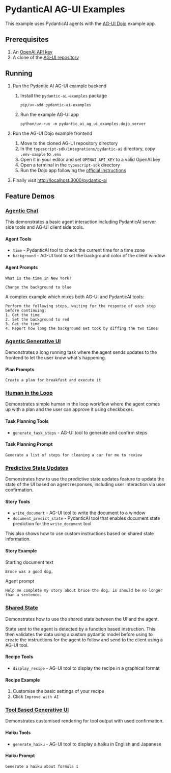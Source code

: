 # PydanticAI AG-UI Examples

This example uses PydanticAI agents with the [AG-UI Dojo](https://github.com/ag-ui-protocol/ag-ui/tree/main/typescript-sdk/apps/dojo) example app.

## Prerequisites

1. An [OpenAI API key](https://help.openai.com/en/articles/4936850-where-do-i-find-my-openai-api-key)
2. A clone of the [AG-UI repository](https://github.com/ag-ui-protocol/ag-ui)

## Running

1. Run the Pydantic AI AG-UI example backend

    1. Install the `pydantic-ai-examples` package

        ```shell
        pip/uv-add pydantic-ai-examples
        ```

    2. Run the example AG-UI app

        ```shell
        python/uv-run -m pydantic_ai_ag_ui_examples.dojo_server
        ```

2. Run the AG-UI Dojo example frontend
    1. Move to the cloned AG-UI repository directory
    2. In the `typescript-sdk/integrations/pydantic-ai` directory, copy `.env-sample` to `.env`
    3. Open it in your editor and set `OPENAI_API_KEY` to a valid OpenAI key
    4. Open a terminal in the `typescript-sdk` directory
    5. Run the Dojo app following the [official instructions](https://github.com/ag-ui-protocol/ag-ui/tree/main/typescript-sdk/apps/dojo#development-setup)

3. Finally visit <http://localhost:3000/pydantic-ai>

## Feature Demos

### [Agentic Chat](http://localhost:3000/pydantic-ai/feature/agentic_chat)

This demonstrates a basic agent interaction including PydanticAI server side
tools and AG-UI client side tools.

#### Agent Tools

- `time` - PydanticAI tool to check the current time for a time zone
- `background` - AG-UI tool to set the background color of the client window

#### Agent Prompts

```text
What is the time in New York?
```

```text
Change the background to blue
```

A complex example which mixes both AG-UI and PydanticAI tools:

```text
Perform the following steps, waiting for the response of each step before continuing:
1. Get the time
2. Set the background to red
3. Get the time
4. Report how long the background set took by diffing the two times
```

### [Agentic Generative UI](http://localhost:3000/pydantic-ai/feature/agentic_generative_ui)

Demonstrates a long running task where the agent sends updates to the frontend
to let the user know what's happening.

#### Plan Prompts

```text
Create a plan for breakfast and execute it
```

### [Human in the Loop](http://localhost:3000/pydantic-ai/feature/human_in_the_loop)

Demonstrates simple human in the loop workflow where the agent comes up with a
plan and the user can approve it using checkboxes.

#### Task Planning Tools

- `generate_task_steps` - AG-UI tool to generate and confirm steps

#### Task Planning Prompt

```text
Generate a list of steps for cleaning a car for me to review
```

### [Predictive State Updates](http://localhost:3000/pydantic-ai/feature/predictive_state_updates)

Demonstrates how to use the predictive state updates feature to update the state
of the UI based on agent responses, including user interaction via user
confirmation.

#### Story Tools

- `write_document` - AG-UI tool to write the document to a window
- `document_predict_state` - PydanticAI tool that enables document state
  prediction for the `write_document` tool

This also shows how to use custom instructions based on shared state information.

#### Story Example

Starting document text

```markdown
Bruce was a good dog,
```

Agent prompt

```text
Help me complete my story about bruce the dog, is should be no longer than a sentence.
```

### [Shared State](http://localhost:3000/pydantic-ai/feature/shared_state)

Demonstrates how to use the shared state between the UI and the agent.

State sent to the agent is detected by a function based instruction. This then
validates the data using a custom pydantic model before using to create the
instructions for the agent to follow and send to the client using a AG-UI tool.

#### Recipe Tools

- `display_recipe` - AG-UI tool to display the recipe in a graphical format

#### Recipe Example

1. Customise the basic settings of your recipe
2. Click `Improve with AI`

### [Tool Based Generative UI](http://localhost:3000/pydantic-ai/feature/tool_based_generative_ui)

Demonstrates customised rendering for tool output with used confirmation.

#### Haiku Tools

- `generate_haiku` - AG-UI tool to display a haiku in English and Japanese

#### Haiku Prompt

```text
Generate a haiku about formula 1
```
